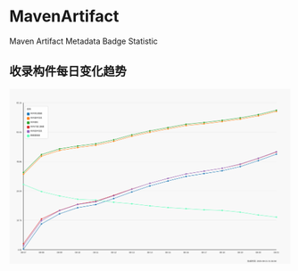 # MavenArtifact
Maven Artifact Metadata Badge Statistic



## 收录构件每日变化趋势

![构件变动每日统计数据](./Statistic/DailyStatistic.svg)

